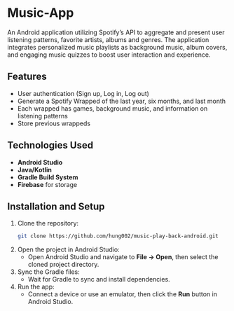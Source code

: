 # Music-App
An Android application utilizing Spotify’s API to aggregate and present user listening patterns, favorite artists, albums and genres. The application integrates personalized music playlists as background music, album covers, and engaging music quizzes to boost user interaction and experience.

## Features
- User authentication (Sign up, Log in, Log out)
- Generate a Spotify Wrapped of the last year, six months, and last month
- Each wrapped has games, background music, and information on listening patterns
- Store previous wrappeds

## Technologies Used
- **Android Studio**
- **Java/Kotlin**
- **Gradle Build System**
- **Firebase** for storage

## Installation and Setup
1. Clone the repository:
    ```bash
    git clone https://github.com/hung002/music-play-back-android.git
    ```
2. Open the project in Android Studio:
   - Open Android Studio and navigate to **File -> Open**, then select the cloned project directory.
3. Sync the Gradle files:
   - Wait for Gradle to sync and install dependencies.
4. Run the app:
   - Connect a device or use an emulator, then click the **Run** button in Android Studio.

